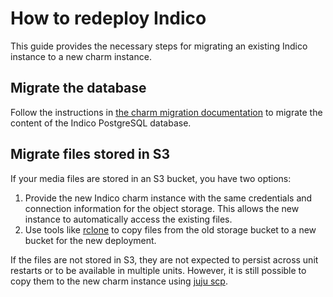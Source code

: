 # How to redeploy Indico

This guide provides the necessary steps for migrating an existing Indico instance to a new charm instance.

## Migrate the database

Follow the instructions in [the charm migration documentation](https://charmhub.io/postgresql-k8s/docs/h-migrate-cluster-via-restore) to migrate the content of the Indico PostgreSQL database.

## Migrate files stored in S3

If your media files are stored in an S3 bucket, you have two options:

1. Provide the new Indico charm instance with the same credentials and connection information for the object storage. This allows the new instance to automatically access the existing files.
2. Use tools like [rclone](https://rclone.org) to copy files from the old
   storage bucket to a new bucket for the new deployment.

If the files are not stored in S3, they are not expected to persist across unit restarts or to be available in multiple units. However, it is still possible to copy them to the new charm instance using [juju scp](https://juju.is/docs/juju/juju-scp).
